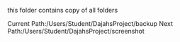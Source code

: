 this folder contains copy of all folders

Current Path:/Users/Student/DajahsProject/backup
Next Path:/Users/Student/DajahsProject/screenshot
